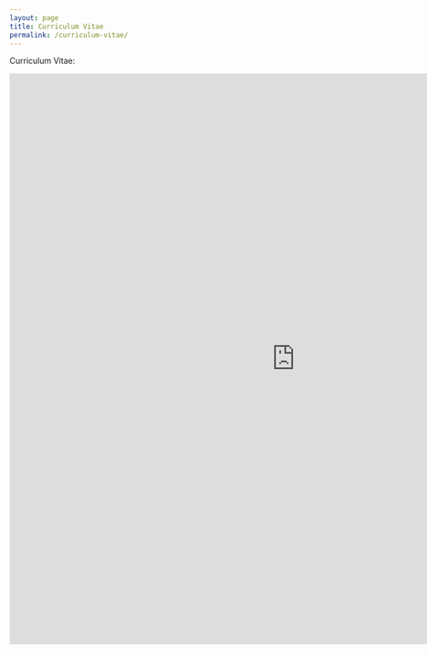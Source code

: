 ```yaml
---
layout: page
title: Curriculum Vitae
permalink: /curriculum-vitae/
---
```


Curriculum Vitae:

<embed src="https://vicky1997.github.io/CV/CV_Vignesh.pdf" width="1000px" height= "1000px" type="application/pdf" />
